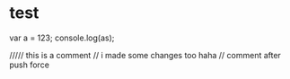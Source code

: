 # test
var a = 123;
console.log(as);

///// this is a comment
// i made some changes too haha
// comment after push force